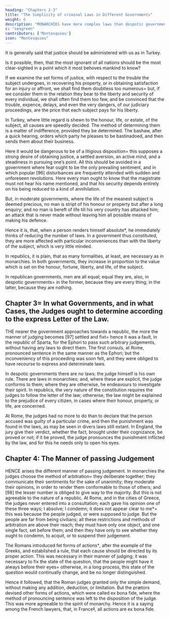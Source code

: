 ```yaml
---
heading: "Chapters 2-3"
title: "The Simplicity of criminal Laws in Different Governments"
weight: 6
description: "MONARCHIES have more complex laws than despotic governments because monarchies need courts of judicature which decide on cases"
c: "seagreen"
contributors: ['Montesquieu']
icon: "Montesquieu"
---
```




It is generally said that justice should be administered with us as in Turkey.

Is it possible, then, that the most ignorant of all nations should be the most clear-sighted in a point which it most behoves mankind to know?

If we examine the set forms of justice, with respect to the trouble the subject undergoes, in recovering his property, or in obtaining satisfaction for an injury or affront, we shall find them doubtless too numerous= but, if we consider them in the relation they bear to the liberty and security of every individual, we shall often find them too few, and be convinced that the trouble, expence, delays, and even the very dangers, of our judiciary proceedings, are the price that each subject pays for his liberty.

In Turkey, where little regard is shewn to the honour, life, or estate, of the subject, all causes are speedily decided. The method of determining them is a matter of indifference, provided they be determined. The bashaw, after a quick hearing, orders which party he pleases to be bastinadoed, and then sends them about their business.

Here it would be dangerous to be of a litigious disposition= this supposes a strong desire of obtaining justice, a settled aversion, an active mind, and a steadiness in pursuing one’s point. All this should be avoided in a government where fear ought to be the only prevailing sentiment, and in which popular [96] disturbances are frequently attended with sudden and unforeseen revolutions. Here every man ought to know that the magistrate must not hear his name mentioned, and that his security depends entirely on his being reduced to a kind of annihilation.

But, in moderate governments, where the life of the meanest subject is deemed precious, no man is stript of his honour or property but after a long enquiry; and no man is bereft of life till his very country has attacked him; an attack that is never made without leaving him all possible means of making his defence.

Hence it is, that, when a person renders himself absolute*, he immediately thinks of reducing the number of laws. In a government thus constituted, they are more affected with particular inconveniences than with the liberty of the subject, which is very little minded.

In republics, it is plain, that as many formalities, at least, are necessary as in monarchies. In both governments, they increase in proportion to the value which is set on the honour, fortune, liberty, and life, of the subject.

In republican governments, men are all equal; equal they are, also, in despotic governments= in the former, because they are every thing; in the latter, because they are nothing.



## Chapter 3= In what Governments, and in what Cases, the Judges ought to determine according to the express Letter of the Law.

THE nearer the government approaches towards a republic, the more the manner of judging becomes [97] settled and fixt= hence it was a fault, in the republic of Sparta, for the Ephori to pass such arbitrary judgements, without having any laws to direct them. The first consuls, at Rome, pronounced sentence in the same manner as the Ephori; but the inconveniency of this proceeding was soon felt, and they were obliged to have recourse to express and determinate laws.

In despotic governments there are no laws; the judge himself is his own rule. There are laws in monarchies; and, where these are explicit, the judge conforms to them; where they are otherwise, he endeavours to investigate their spirit. In republics, the very nature of the constitution requires the judges to follow the letter of the law; otherwise, the law might be explained to the prejudice of every citizen, in cases where their honour, property, or life, are concerned.

At Rome, the judges had no more to do than to declare that the person accused was guilty of a particular crime, and then the punishment was found in the laws, as may be seen in divers laws still extant. In England, the jury give their verdict, whether the fact, brought under their cognizance, be proved or not; if it be proved, the judge pronounces the punishment inflicted by the law, and for this he needs only to open his eyes.



## Chapter 4: The Manner of passing Judgement

HENCE arises the different manner of passing judgement. In monarchies the judges choose the method of arbitration= they deliberate together; they communicate their sentiments for the sake of unanimity; they moderate their opinions, in order to render them conformable to those of others; and [98] the lesser number is obliged to give way to the majority. But this is not agreeable to the nature of a republic. At Rome, and in the cities of Greece, the judges never entered into a consultation; each gave his opinion one of these three ways; I absolve; I condemn; it does not appear clear to me*= this was because the people judged, or were supposed to judge. But the people are far from being civilians; all these restrictions and methods of arbitration are above their reach; they must have only one object, and one single fact, set before them; and then they have only to see whether they ought to condemn, to acquit, or to suspend their judgement.

The Romans introduced fet forms of actions†, after the example of the Greeks, and established a rule, that each cause should be directed by its proper action. This was necessary in their manner of judging; it was necessary to fix the state of the question, that the people might have it always before their eyes= otherwise, in a long process, this state of the question would continually change, and be no longer distinguished.

Hence it followed, that the Roman judges granted only the simple demand, without making any addition, deduction, or limitation. But the prætors devised other forms of actions, which were called ex bona fide, where the method of pronouncing sentence was left to the disposition of the judge. This was more agreeable to the spirit of monarchy. Hence it is a saying among the French lawyers, that, in France‡, all actions are ex bona fide.

